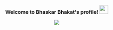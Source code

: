 <h3 align="center">
  Welcome to Bhaskar Bhakat's profile!
  <img src="https://media.giphy.com/media/hvRJCLFzcasrR4ia7z/giphy.gif" width="28">
</h3>

<p align="center">
  <a href="#"><img src="https://readme-typing-svg.herokuapp.com?color=%23F75151&center=true&lines=Upskilling+Everyday;Problem-Solver;Self+taught+programmer"></a>
</p>

